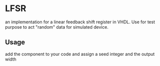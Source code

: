# LFSR
an implementation for a linear feedback shift register in VHDL. Use for test purpose to act "random" data for simulated device.

## Usage
add the component to your code and assign a seed integer and the output width
